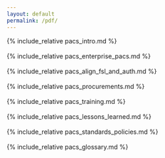 ```yaml
---
layout: default
permalink: /pdf/
---
```


{% include_relative pacs_intro.md %}
<br><br>
{% include_relative pacs_enterprise_pacs.md %}
<br><br>
{% include_relative pacs_align_fsl_and_auth.md	%}
<br><br>
{% include_relative pacs_procurements.md	%}
<br><br>
{% include_relative pacs_training.md %}
<br><br>
{% include_relative pacs_lessons_learned.md %}
<br><br>
{% include_relative pacs_standards_policies.md %}
<br><br>
{% include_relative pacs_glossary.md	%}
